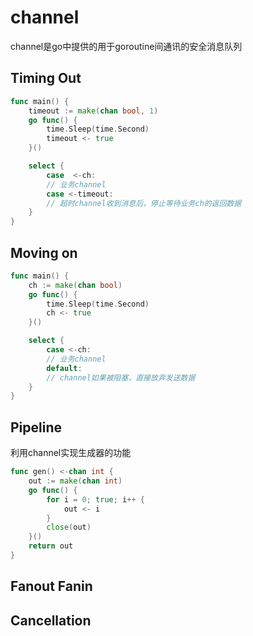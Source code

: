 # channel
channel是go中提供的用于goroutine间通讯的安全消息队列

## Timing Out
```go
func main() {
    timeout := make(chan bool, 1)
    go func() {
        time.Sleep(time.Second)
        timeout <- true
    }()

    select {
        case  <-ch:
        // 业务channel
        case <-timeout:
        // 超时channel收到消息后，停止等待业务ch的返回数据
    }
}
```

## Moving on
```go
func main() {
    ch := make(chan bool)
    go func() {
        time.Sleep(time.Second)
        ch <- true
    }()

    select {
        case <-ch:
        // 业务channel
        default:
        // channel如果被阻塞，直接放弃发送数据
    }
}
```

## Pipeline
利用channel实现生成器的功能
```go
func gen() <-chan int {
    out := make(chan int)
    go func() {
        for i = 0; true; i++ {
            out <- i
        }
        close(out)
    }()
    return out
}
```

## Fanout Fanin

## Cancellation